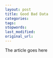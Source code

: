 ```yaml
---
layout: post
title: Good Bad Data
categories:
tags:
stopwords:
last_modified:
original_url: 
---
```


The article goes here


